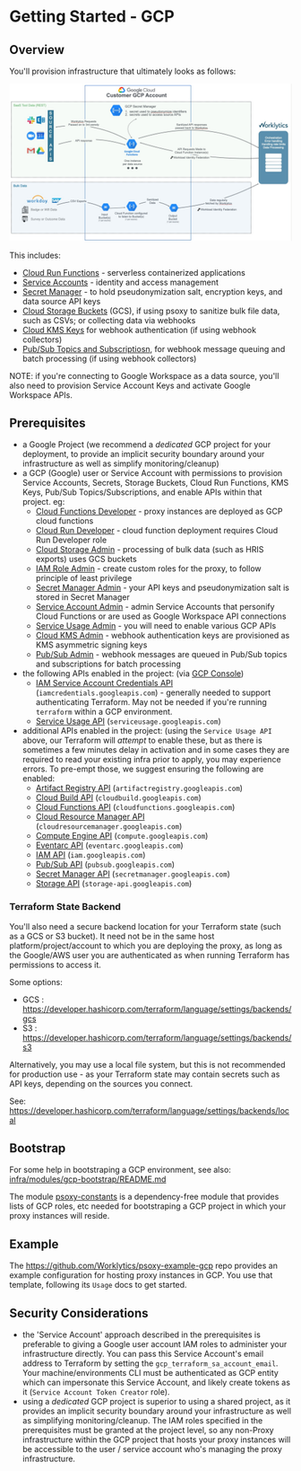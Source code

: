 # Getting Started - GCP

## Overview

You'll provision infrastructure that ultimately looks as follows:

![GCP Archiecture Diagram.png](gcp-arch-diagram.jpg)

This includes:

- [Cloud Run Functions](https://cloud.google.com/run/docs) - serverless containerized applications
- [Service Accounts](https://cloud.google.com/iam/docs/service-accounts) - identity and access management
- [Secret Manager](https://cloud.google.com/secret-manager/docs) - to hold pseudonymization salt, encryption keys, and data source API keys
- [Cloud Storage Buckets](https://cloud.google.com/storage/docs) (GCS), if using psoxy to sanitize bulk file data, such as CSVs; or collecting data via webhooks
- [Cloud KMS Keys](https://cloud.google.com/kms/docs) for webhook authentication (if using webhook collectors)
- [Pub/Sub Topics and Subscriptiosn](https://cloud.google.com/pubsub/docs), for webhook message queuing and batch processing (if using webhook collectors)

NOTE: if you're connecting to Google Workspace as a data source, you'll also need to provision Service Account Keys and activate Google Workspace APIs.

## Prerequisites

- a Google Project (we recommend a _dedicated_ GCP project for your deployment, to provide an implicit security boundary around your infrastructure as well as simplify monitoring/cleanup)
- a GCP (Google) user or Service Account with permissions to provision Service Accounts, Secrets, Storage Buckets, Cloud Run Functions, KMS Keys, Pub/Sub Topics/Subscriptions, and enable APIs within that project. eg:
  - [Cloud Functions Developer](https://cloud.google.com/iam/docs/understanding-roles#cloudfunctions.developer) - proxy instances are deployed as GCP cloud functions
  - [Cloud Run Developer](https://cloud.google.com/iam/docs/understanding-roles#cloudrun.developer) - cloud function deployment requires Cloud Run Developer role
  - [Cloud Storage Admin](https://cloud.google.com/iam/docs/understanding-roles#storage.admin) - processing of bulk data (such as HRIS exports) uses GCS buckets
  - [IAM Role Admin](https://cloud.google.com/iam/docs/understanding-roles#iam.roles.admin) - create custom roles for the proxy, to follow principle of least privilege
  - [Secret Manager Admin](https://cloud.google.com/iam/docs/understanding-roles#secretmanager.admin) - your API keys and pseudonymization salt is stored in Secret Manager
  - [Service Account Admin](https://cloud.google.com/iam/docs/understanding-roles#iam.serviceAccountAdmin) - admin Service Accounts that personify Cloud Functions or are used as Google Workspace API connections
  - [Service Usage Admin](https://cloud.google.com/iam/docs/understanding-roles#serviceusage.serviceUsageAdmin) - you will need to enable various GCP APIs
  - [Cloud KMS Admin](https://cloud.google.com/iam/docs/understanding-roles#cloudkms.admin) - webhook authentication keys are provisioned as KMS asymmetric signing keys
  - [Pub/Sub Admin](https://cloud.google.com/iam/docs/understanding-roles#pubsub.admin) - webhook messages are queued in Pub/Sub topics and subscriptions for batch processing
- the following APIs enabled in the project: (via [GCP Console](https://console.cloud.google.com/projectselector2/apis/dashboard))
  - [IAM Service Account Credentials API](https://console.cloud.google.com/apis/library/iamcredentials.googleapis.com) (`iamcredentials.googleapis.com`) - generally needed to support authenticating Terraform. May not be needed if you're running `terraform` within a GCP environment.
  - [Service Usage API](https://console.cloud.google.com/apis/library/serviceusage.googleapis.com) (`serviceusage.googleapis.com`)
- additional APIs enabled in the project: (using the `Service Usage API` above, our Terraform will _attempt_ to enable these, but as there is sometimes a few minutes delay in activation and in some cases they are required to read your existing infra prior to apply, you may experience errors. To pre-empt those, we suggest ensuring the following are enabled:
  - [Artifact Registry API](https://console.cloud.google.com/apis/library/artifactregistry.googleapis.com) (`artifactregistry.googleapis.com`)
  - [Cloud Build API](https://console.cloud.google.com/apis/library/cloudbuild.googleapis.com) (`cloudbuild.googleapis.com`)
  - [Cloud Functions API](https://console.cloud.google.com/apis/library/cloudfunctions.googleapis.com) (`cloudfunctions.googleapis.com`)
  - [Cloud Resource Manager API](https://console.cloud.google.com/apis/library/cloudresourcemanager.googleapis.com) (`cloudresourcemanager.googleapis.com`)
  - [Compute Engine API](https://console.cloud.google.com/apis/library/compute.googleapis.com) (`compute.googleapis.com`)
  - [Eventarc API](https://console.cloud.google.com/apis/library/eventarc.googleapis.com) (`eventarc.googleapis.com`)
  - [IAM API](https://console.cloud.google.com/apis/library/iam.googleapis.com) (`iam.googleapis.com`)
  - [Pub/Sub API](https://console.cloud.google.com/apis/library/pubsub.googleapis.com) (`pubsub.googleapis.com`)
  - [Secret Manager API](https://console.cloud.google.com/apis/library/secretmanager.googleapis.com) (`secretmanager.googleapis.com`)
  - [Storage API](https://console.cloud.google.com/apis/library/storage-api.googleapis.com) (`storage-api.googleapis.com`)

### Terraform State Backend

You'll also need a secure backend location for your Terraform state (such as a GCS or S3 bucket). It need not be in the same host platform/project/account to which you are deploying the proxy, as long as the Google/AWS user you are authenticated as when running Terraform has permissions to access it.

Some options:

- GCS : https://developer.hashicorp.com/terraform/language/settings/backends/gcs
- S3 : https://developer.hashicorp.com/terraform/language/settings/backends/s3

Alternatively, you may use a local file system, but this is not recommended for production use - as your Terraform state may contain secrets such as API keys, depending on the sources you connect.

See: https://developer.hashicorp.com/terraform/language/settings/backends/local

## Bootstrap

For some help in bootstraping a GCP environment, see also: [infra/modules/gcp-bootstrap/README.md](../../infra/modules/gcp-bootstrap/README.md)

The module [psoxy-constants](../../infra/modules/psoxy-constants) is a dependency-free module that provides lists of GCP roles, etc needed for bootstraping a GCP project in which your proxy instances will reside.

## Example

The https://github.com/Worklytics/psoxy-example-gcp repo provides an example configuration for hosting proxy instances in GCP. You use that template, following its `Usage` docs to get started.

## Security Considerations

- the 'Service Account' approach described in the prerequisites is preferable to giving a Google user account IAM roles to administer your infrastructure directly. You can pass this Service Account's email address to Terraform by setting the `gcp_terraform_sa_account_email`. Your machine/environments CLI must be authenticated as GCP entity which can impersonate this Service Account, and likely create tokens as it (`Service Account Token Creator` role).
- using a _dedicated_ GCP project is superior to using a shared project, as it provides an implicit security boundary around your infrastructure as well as simplifying monitoring/cleanup. The IAM roles specified in the prerequisites must be granted at the project level, so any non-Proxy infrastructure within the GCP project that hosts your proxy instances will be accessible to the user / service account who's managing the proxy infrastructure.
